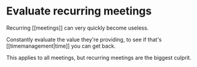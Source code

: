 # Evaluate recurring meetings

Recurring [[meetings]] can very quickly become useless.

Constantly evaluate the value they're providing, to see if that's [[timemanagement|time]] you can get back.

This applies to all meetings, but recurring meetings are the biggest culprit.